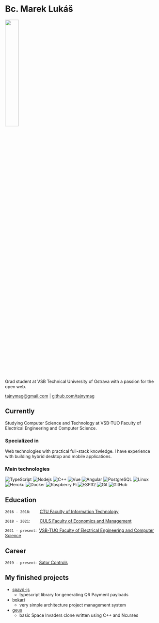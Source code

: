 # Bc. Marek Lukáš

<div> 
<img src="https://avatars.githubusercontent.com/u/3985946" width="30%" height="30%"/>
</div>

Grad student at VSB Technical University of Ostrava with a passion for the open web.

<div>
<a href="mailto:tajnymag@gmail.com">tajnymag@gmail.com</a> | <a href="https://github.com/tajnymag">github.com/tajnymag</a>
</div>

## Currently

Studying Computer Science and Technology at VSB-TUO Faculty of Electrical Engineering and Computer Science.

### Specialized in

Web technologies with practical full-stack knowledge. I have experience with building hybrid desktop and mobile applications.

### Main technologies

![TypeScript](https://img.shields.io/badge/-TypeScript-007ACC?style=flat-square&logo=typescript)
![Nodejs](https://img.shields.io/badge/-Nodejs-black?style=flat-square&logo=Node.js)
![C++](https://img.shields.io/badge/-C++-00599C?style=flat-square&logo=c)
![Vue](https://img.shields.io/badge/-Vue-42b883?style=flat-square&logo=vuedotjs)
![Angular](https://img.shields.io/badge/-Angular-dd0031?style=flat-square&logo=angular)
![PostgreSQL](https://img.shields.io/badge/-PostgreSQL-336791?style=flat-square&logo=postgresql)
![Linux](https://img.shields.io/badge/-Linux-black?style=flat-square&logo=linux)
![Heroku](https://img.shields.io/badge/-Heroku-430098?style=flat-square&logo=heroku)
![Docker](https://img.shields.io/badge/-Docker-black?style=flat-square&logo=docker)
![Raspberry Pi](https://img.shields.io/badge/-Raspberry%20Pi-C51A4A?style=flat-square&logo=Raspberry-Pi)
![ESP32](https://img.shields.io/badge/-ESP32-black?style=flat-square&logo=espressif)
![Git](https://img.shields.io/badge/-Git-black?style=flat-square&logo=git)
![GitHub](https://img.shields.io/badge/-GitHub-181717?style=flat-square&logo=github)

## Education

`2016 - 2018`:&nbsp;&nbsp;&nbsp;&nbsp;&nbsp;&nbsp;&nbsp;&nbsp;[CTU Faculty of Information Technology](https://fit.cvut.cz/en)

`2018 - 2021`:&nbsp;&nbsp;&nbsp;&nbsp;&nbsp;&nbsp;&nbsp;&nbsp;[CULS Faculty of Economics and Management](https://www.pef.czu.cz/en)

`2021 - present`:&nbsp;&nbsp;[VSB-TUO Faculty of Electrical Engineering and Computer Science](https://www.fei.vsb.cz/en)

## Career

`2019 - present`:&nbsp;&nbsp;[Sator Controls](https://www.sator.cz)

## My finished projects

* [spayd-js](https://github.com/tajnymag/spayd-js)
  * typescript library for generating QR Payment payloads 
* [bokari](https://github.com/tajnymag/bokari)
  * very simple architecture project management system
* [geus](https://github.com/tajnymag/geus)
  * basic Space Invaders clone written using C++ and Ncurses
